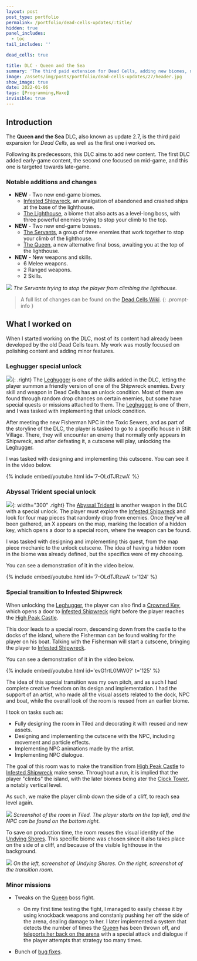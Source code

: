 ```yaml
---
layout: post
post_type: portfolio
permalink: /portfolio/dead-cells-updates/:title/
hidden: true
panel_includes:
  - toc
tail_includes: ''

dead_cells: true

title: DLC - Queen and the Sea
summary: 'The third paid extension for Dead Cells, adding new biomes, new weapons, new enemies, and new bosses.'
image: /assets/img/posts/portfolio/dead-cells-updates/27/header.jpg
show_image: true
date: 2022-01-06
tags: [Programming,Haxe]
invisible: true
---
```


## Introduction

The **Queen and the Sea** DLC, also known as update 2.7, is the third paid expansion for _Dead Cells_, as well as the first one i worked on.

Following its predecessors, this DLC aims to add new content. The first DLC added early-game content, the second one focused on mid-game, and this one is targeted towards late-game.

### Notable additions and changes

- **NEW** - Two new end-game biomes.
  - [Infested Shipwreck](https://deadcells.wiki.gg/wiki/Infested_Shipwreck), an amalgation of abandoned and crashed ships at the base of the lighthouse.
  - [The Lighthouse](https://deadcells.wiki.gg/wiki/Lighthouse), a biome that also acts as a level-long boss, with three powerful enemies trying to stop your climb to the top.
- **NEW** - Two new end-game bosses.
  - [The Servants](https://deadcells.wiki.gg/wiki/The_Servants), a group of three enemies that work together to stop your climb of the lighthouse.
  - [The Queen](https://deadcells.wiki.gg/wiki/The_Queen), a new alternative final boss, awaiting you at the top of the lighthouse.
- **NEW** - New weapons and skills.
  - 6 Melee weapons.
  - 2 Ranged weapons.
  - 2 Skills.

![](/assets/img/posts/portfolio/dead-cells-updates/27/servants_fight.jpg)
_The Servants trying to stop the player from climbing the lighthouse._

> A full list of changes can be found on the [Dead Cells Wiki](https://deadcells.wiki.gg/wiki/Version_2.7).
{: .prompt-info }

## What I worked on

When I started working on the DLC, most of its content had already been developed by the old Dead Cells team. My work was mostly focused on polishing content and adding minor features.

### Leghugger special unlock

![](/assets/img/posts/portfolio/dead-cells-updates/27/leghugger.png){: .right}
The [Leghugger](https://deadcells.wiki.gg/wiki/Leghugger) is one of the skills added in the DLC, letting the player summon a friendly version of one of the Shipwreck enemies. Every skill and weapon in Dead Cells has an unlock condition. Most of them are found through random drop chances on certain enemies, but some have special quests or missions attached to them. The [Leghugger](https://deadcells.wiki.gg/wiki/Leghugger) is one of them, and I was tasked with implementing that unlock condition.

After meeting the new Fisherman NPC in the Toxic Sewers, and as part of the storyline of the DLC, the player is tasked to go to a specific house in Stilt Village. There, they will encounter an enemy that normally only appears in Shipwreck, and after defeating it, a cutscene will play, unlocking the [Leghugger](https://deadcells.wiki.gg/wiki/Leghugger).

I was tasked with designing and implementing this cutscene. You can see it in the video below.

{% include embed/youtube.html id='7-OLdTJRzwA' %}

### Abyssal Trident special unlock

![](/assets/img/posts/portfolio/dead-cells-updates/27/trident_room.png){: width="300" .right}
The [Abyssal Trident](https://deadcells.wiki.gg/wiki/Abyssal_Trident) is another weapon in the DLC with a special unlock. The player must explore the [Infested Shipwreck](https://deadcells.wiki.gg/wiki/Infested_Shipwreck) and look for four map pieces that randomly drop from enemies. Once they've all been gathered, an X appears on the map, marking the location of a hidden key, which opens a door to a special room, where the weapon can be found.

I was tasked with designing and implementing this quest, from the map piece mechanic to the unlock cutscene. The idea of having a hidden room in the biome was already defined, but the specifics were of my choosing.

You can see a demonstration of it in the video below.

{% include embed/youtube.html id='7-OLdTJRzwA' t='124' %}

### Special transition to Infested Shipwreck

When unlocking the [Leghugger](https://deadcells.wiki.gg/wiki/Leghugger), the player can also find a [Crowned Key](https://deadcells.wiki.gg/wiki/Pickups#Crowned_Key), which opens a door to [Infested Shipwreck](https://deadcells.wiki.gg/wiki/Infested_Shipwreck) right before the player reaches the [High Peak Castle](https://deadcells.wiki.gg/wiki/High_Peak_Castle).

This door leads to a special room, descending down from the castle to the docks of the island, where the Fisherman can be found waiting for the player on his boat. Talking with the Fisherman will start a cutscene, bringing the player to [Infested Shipwreck](https://deadcells.wiki.gg/wiki/Infested_Shipwreck).

You can see a demonstration of it in the video below.

{% include embed/youtube.html id='evG1rtL0MW0?' t='125' %}

The idea of this special transition was my own pitch, and as such I had complete creative freedom on its design and implementation. I had the support of an artist, who made all the visual assets related to the dock, NPC and boat, while the overall look of the room is reused from an earlier biome.

I took on tasks such as:
- Fully designing the room in Tiled and decorating it with reused and new assets.
- Designing and implementing the cutscene with the NPC, including movement and particle effects.
- Implementing NPC animations made by the artist.
- Implementing NPC dialogue.

The goal of this room was to make the transition from [High Peak Castle](https://deadcells.wiki.gg/wiki/High_Peak_Castle) to [Infested Shipwreck](https://deadcells.wiki.gg/wiki/Infested_Shipwreck) make sense. Throughout a run, it is implied that the player "climbs" the island, with the later biomes being ater the [Clock Tower](https://deadcells.wiki.gg/wiki/Clock_Tower), a notably vertical level.

As such, we make the player climb down the side of a cliff, to reach sea level again.

![](/assets/img/posts/portfolio/dead-cells-updates/27/shipwreck_transition_room.png)
_Screenshot of the room in Tiled. The player starts on the top left, and the NPC can be found on the bottom right._

To save on production time, the room reuses the visual identity of the [Undying Shores](https://deadcells.wiki.gg/wiki/Undying_Shores). This specific biome was chosen since it also takes place on the side of a cliff, and because of the visible lighthouse in the background.

![](/assets/img/posts/portfolio/dead-cells-updates/27/shores_vs_shipwreck_trans.png)
_On the left, screenshot of Undying Shores. On the right, screenshot of the transition room._

### Minor missions

- Tweaks on the [Queen](https://deadcells.wiki.gg/wiki/The_Queen) boss fight.
  - On my first time testing the fight, I managed to easily cheese it by using knockback weapons and constanly pushing her off the side of the arena, dealing damage to her. I later implemented a system that detects the number of times the [Queen](https://deadcells.wiki.gg/wiki/The_Queen) has been thrown off, and [teleports her back on the arena](https://deadcells.wiki.gg/wiki/The_Queen#Knockback/CC) with a special attack and dialogue if the player attempts that strategy too many times.

- Bunch of [bug fixes](https://deadcells.wiki.gg/wiki/Version_2.7#Bug_fixes).